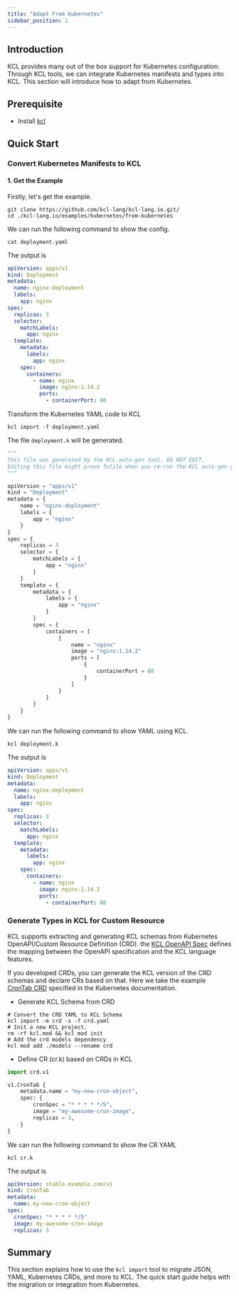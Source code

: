 ```yaml
---
title: "Adapt From Kubernetes"
sidebar_position: 1
---
```


## Introduction

KCL provides many out of the box support for Kubernetes configuration. Through KCL tools, we can integrate Kubernetes manifests and types into KCL. This section will introduce how to adapt from Kubernetes.

## Prerequisite

- Install [kcl](https://kcl-lang.io/docs/user_docs/getting-started/install/)

## Quick Start

### Convert Kubernetes Manifests to KCL

#### 1. Get the Example

Firstly, let's get the example.

```shell
git clone https://github.com/kcl-lang/kcl-lang.io.git/
cd ./kcl-lang.io/examples/kubernetes/from-kubernetes
```

We can run the following command to show the config.

```shell
cat deployment.yaml
```

The output is

```yaml
apiVersion: apps/v1
kind: Deployment
metadata:
  name: nginx-deployment
  labels:
    app: nginx
spec:
  replicas: 3
  selector:
    matchLabels:
      app: nginx
  template:
    metadata:
      labels:
        app: nginx
    spec:
      containers:
        - name: nginx
          image: nginx:1.14.2
          ports:
            - containerPort: 80
```

Transform the Kubernetes YAML code to KCL

```shell
kcl import -f deployment.yaml
```

The file `deployment.k` will be generated.

```python
"""
This file was generated by the KCL auto-gen tool. DO NOT EDIT.
Editing this file might prove futile when you re-run the KCL auto-gen generate command.
"""

apiVersion = "apps/v1"
kind = "Deployment"
metadata = {
    name = "nginx-deployment"
    labels = {
        app = "nginx"
    }
}
spec = {
    replicas = 3
    selector = {
        matchLabels = {
            app = "nginx"
        }
    }
    template = {
        metadata = {
            labels = {
                app = "nginx"
            }
        }
        spec = {
            containers = [
                {
                    name = "nginx"
                    image = "nginx:1.14.2"
                    ports = [
                        {
                            containerPort = 80
                        }
                    ]
                }
            ]
        }
    }
}
```

We can run the following command to show YAML using KCL.

```shell
kcl deployment.k
```

The output is

```yaml
apiVersion: apps/v1
kind: Deployment
metadata:
  name: nginx-deployment
  labels:
    app: nginx
spec:
  replicas: 3
  selector:
    matchLabels:
      app: nginx
  template:
    metadata:
      labels:
        app: nginx
    spec:
      containers:
        - name: nginx
          image: nginx:1.14.2
          ports:
            - containerPort: 80
```

### Generate Types in KCL for Custom Resource

KCL supports extracting and generating KCL schemas from Kubernetes OpenAPI/Custom Resource Definition (CRD). the [KCL OpenAPI Spec](/docs/tools/cli/openapi/spec) defines the mapping between the OpenAPI specification and the KCL language features.

If you developed CRDs, you can generate the KCL version of the CRD schemas and declare CRs based on that. Here we take the example [CronTab CRD](https://kubernetes.io/docs/tasks/extend-kubernetes/custom-resources/custom-resource-definitions/#create-a-customresourcedefinition) specified in the Kubernetes documentation.

- Generate KCL Schema from CRD

```shell
# Convert the CRD YAML to KCL Schema
kcl import -m crd -s -f crd.yaml
# Init a new KCL project.
rm -rf kcl.mod && kcl mod init
# Add the crd models dependency
kcl mod add ./models --rename crd
```

- Define CR (cr.k) based on CRDs in KCL

```python
import crd.v1

v1.CronTab {
    metadata.name = "my-new-cron-object",
    spec: {
        cronSpec = "* * * * */5",
        image = "my-awesome-cron-image",
        replicas = 3,
    }
}
```

We can run the following command to show the CR YAML

```shell
kcl cr.k
```

The output is

```yaml
apiVersion: stable.example.com/v1
kind: CronTab
metadata:
  name: my-new-cron-object
spec:
  cronSpec: "* * * * */5"
  image: my-awesome-cron-image
  replicas: 3
```

## Summary

This section explains how to use the `kcl import` tool to migrate JSON, YAML, Kubernetes CRDs, and more to KCL. The quick start guide helps with the migration or integration from Kubernetes.
